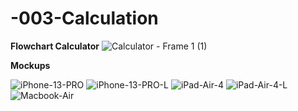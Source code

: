 # -003-Calculation

**Flowchart Calculator**
![Calculator - Frame 1 (1)](https://github.com/user-attachments/assets/934b08f6-7b35-42e3-a798-a6dd1f5cf1aa)

**Mockups**

![iPhone-13-PRO](https://github.com/user-attachments/assets/8cf4b595-a123-44ee-877f-f08964fdf690)
![iPhone-13-PRO-L](https://github.com/user-attachments/assets/5ba21a14-505f-4971-8f49-4c970518606d)
![iPad-Air-4](https://github.com/user-attachments/assets/e375aade-f5f7-4e8e-8a5f-bfd6d10ff2d7)
![iPad-Air-4-L](https://github.com/user-attachments/assets/dfaf2a55-b451-4b9f-bfc1-f3802ba53bdb)
![Macbook-Air](https://github.com/user-attachments/assets/31ff5314-e667-49a5-954b-45046a2e1929)
